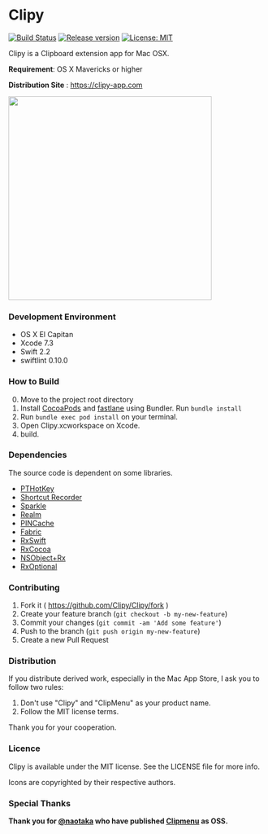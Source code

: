 Clipy
=============================
[![Build Status](https://travis-ci.org/Clipy/Clipy.svg?branch=master)](https://travis-ci.org/Clipy/Clipy)
[![Release version](https://img.shields.io/github/release/Clipy/Clipy.svg)](https://github.com/Clipy/Clipy/releases)
[![License: MIT](https://img.shields.io/github/license/Clipy/Clipy.svg)](https://github.com/Clipy/Clipy/blob/master/LICENSE)


Clipy is a Clipboard extension app for Mac OSX.

__Requirement__: OS X Mavericks or higher

__Distribution Site__ : <https://clipy-app.com>

<img src="http://clipy-app.com/img/screenshot1.png" width="400">

### Development Environment
* OS X El Capitan
* Xcode 7.3
* Swift 2.2
* swiftlint 0.10.0

### How to Build
0. Move to the project root directory
1. Install [CocoaPods](http://cocoapods.org) and [fastlane](https://github.com/fastlane/fastlane) using Bundler. Run `bundle install`
2. Run `bundle exec pod install` on your terminal.
2. Open Clipy.xcworkspace on Xcode.
3. build.

### Dependencies
The source code is dependent on some libraries.
* [PTHotKey](https://github.com/keith/PTHotKeyTest)
* [Shortcut Recorder](https://github.com/iKorich/shortcutrecorder)
* [Sparkle](https://github.com/sparkle-project/Sparkle)
* [Realm](https://realm.io/)
* [PINCache](https://github.com/pinterest/PINCache)
* [Fabric](https://fabric.io)
* [RxSwift](https://github.com/ReactiveX/RxSwift)
* [RxCocoa](https://github.com/ReactiveX/RxSwift/tree/master/RxCocoa)
* [NSObject+Rx](https://github.com/RxSwiftCommunity/NSObject-Rx)
* [RxOptional](https://github.com/RxSwiftCommunity/RxOptional)

### Contributing
1. Fork it ( https://github.com/Clipy/Clipy/fork )
2. Create your feature branch (`git checkout -b my-new-feature`)
3. Commit your changes (`git commit -am 'Add some feature'`)
4. Push to the branch (`git push origin my-new-feature`)
5. Create a new Pull Request

### Distribution
If you distribute derived work, especially in the Mac App Store, I ask you to follow two rules:

1. Don't use "Clipy" and "ClipMenu" as your product name.
2. Follow the MIT license terms.

Thank you for your cooperation.

### Licence
Clipy is available under the MIT license. See the LICENSE file for more info.

Icons are copyrighted by their respective authors.

### Special Thanks
__Thank you for [@naotaka](https://github.com/naotaka) who have published [Clipmenu](https://github.com/naotaka/ClipMenu) as OSS.__
